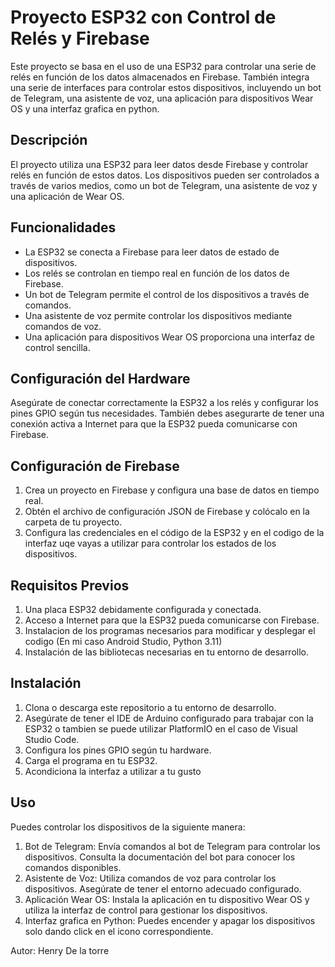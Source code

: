 # Proyecto ESP32 con Control de Relés y Firebase

Este proyecto se basa en el uso de una ESP32 para controlar una serie de relés en función de los datos almacenados en Firebase. También integra una serie de interfaces para controlar estos dispositivos, incluyendo un bot de Telegram, una asistente de voz, una aplicación para dispositivos Wear OS y una interfaz grafica en python.

## Descripción

El proyecto utiliza una ESP32 para leer datos desde Firebase y controlar relés en función de estos datos. Los dispositivos pueden ser controlados a través de varios medios, como un bot de Telegram, una asistente de voz y una aplicación de Wear OS.

## Funcionalidades

- La ESP32 se conecta a Firebase para leer datos de estado de dispositivos.
- Los relés se controlan en tiempo real en función de los datos de Firebase.
- Un bot de Telegram permite el control de los dispositivos a través de comandos.
- Una asistente de voz permite controlar los dispositivos mediante comandos de voz.
- Una aplicación para dispositivos Wear OS proporciona una interfaz de control sencilla.

## Configuración del Hardware

Asegúrate de conectar correctamente la ESP32 a los relés y configurar los pines GPIO según tus necesidades. También debes asegurarte de tener una conexión activa a Internet para que la ESP32 pueda comunicarse con Firebase.

## Configuración de Firebase

1. Crea un proyecto en Firebase y configura una base de datos en tiempo real.
2. Obtén el archivo de configuración JSON de Firebase y colócalo en la carpeta de tu proyecto.
3. Configura las credenciales en el código de la ESP32 y en el codigo de la interfaz uqe vayas a utilizar para controlar los estados de los dispositivos.

## Requisitos Previos
1. Una placa ESP32 debidamente configurada y conectada.
2. Acceso a Internet para que la ESP32 pueda comunicarse con Firebase.
3. Instalacion de los programas necesarios para modificar y desplegar el codigo (En mi caso Android Studio, Python 3.11)
4. Instalación de las bibliotecas necesarias en tu entorno de desarrollo.

## Instalación
1. Clona o descarga este repositorio a tu entorno de desarrollo.
2. Asegúrate de tener el IDE de Arduino configurado para trabajar con la ESP32 o tambien se puede utilizar PlatformIO en el caso de Visual Studio Code.
4. Configura los pines GPIO según tu hardware.
5. Carga el programa en tu ESP32.
6. Acondiciona la interfaz a utilizar a tu gusto

## Uso
Puedes controlar los dispositivos de la siguiente manera:
1. Bot de Telegram: Envía comandos al bot de Telegram para controlar los dispositivos. Consulta la documentación del bot para conocer los comandos disponibles.
2. Asistente de Voz: Utiliza comandos de voz para controlar los dispositivos. Asegúrate de tener el entorno adecuado configurado.
3. Aplicación Wear OS: Instala la aplicación en tu dispositivo Wear OS y utiliza la interfaz de control para gestionar los dispositivos.
4. Interfaz grafica en Python: Puedes encender y apagar los dispositivos solo dando click en el icono correspondiente. 

Autor: Henry De la torre
